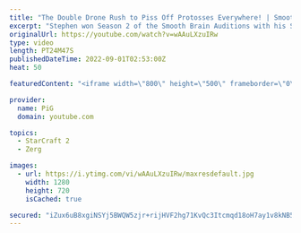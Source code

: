 ```yaml
---
title: "The Double Drone Rush to Piss Off Protosses Everywhere! | Smooth Brain Stephen #2 - StarCraft 2"
excerpt: "Stephen won Season 2 of the Smooth Brain Auditions with his Spawning Pool off creep game, which was 100% glassy. This new series is dedicated to his smoothness.  How Stephen won Season 2: https://youtu.be/1S7dlYy947Y Watch (A Collection of) Smooth Brains playlist: https://www.youtube.com/playlist?list=PLFUDU8AOevUeWp37P_P5JW5JafF6mlcqh"
originalUrl: https://youtube.com/watch?v=wAAuLXzuIRw
type: video
length: PT24M47S
publishedDateTime: 2022-09-01T02:53:00Z
heat: 50

featuredContent: "<iframe width=\"800\" height=\"500\" frameborder=\"0\" src=\"https://www.youtube.com/embed/wAAuLXzuIRw\" allow=\"accelerometer; autoplay; encrypted-media; gyroscope; picture-in-picture\" allowfullscreen></iframe>"

provider:
  name: PiG
  domain: youtube.com

topics:
  - StarCraft 2
  - Zerg

images:
  - url: https://i.ytimg.com/vi/wAAuLXzuIRw/maxresdefault.jpg
    width: 1280
    height: 720
    isCached: true

secured: "iZux6uB8xgiNSYj5BWQW5zjr+rijHVF2hg71KvQc3Itcmqd18oH7ay1v8kNB5r/XHJGGmBtHv0IKGE9Psbq1z7G9fFWgXmM5Poqvid3kKd92cVtLhsPtL/kSJEv+BB4Fp1XUqIMKoHTg3WEGgk0mRJqffxDEcdUMw6O88hrX1S+m05GWFa32TRtrKQWrAQMtRAvAreX/rZjDQlYb2+N99Pr8nv1tIWj5cv4dksc9KQAicmUc0G60FUxHoT3FV803N2cZ3Rblk2Hw/oIZ2ugWeox899s1puOxJ503sxcF3yiZPBlaLEm21dcq4u5djQQYPS9vfosA5zP/pBgNbFHctJSNC8+4SO10s5nLVWwfVLnPltt/TQ7fb1LF2FD8X1PFRXAMPoY1krMIURc0nphkVRYcRE3dtlYLLiQ8SpqSnHE=;K5E5kx0UuFGyGFZGLGK42Q=="
---
```


